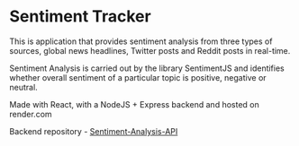 # Sentiment Tracker

This is application that provides sentiment analysis from three types of sources, global news headlines, Twitter posts and Reddit posts in real-time.

Sentiment Analysis is carried out by the library SentimentJS and identifies whether overall sentiment of a particular topic is positive, negative or neutral.

Made with React, with a NodeJS + Express backend and hosted on render.com

Backend repository - [Sentiment-Analysis-API](https://github.com/shanerodrigues/sentiment-analysis-api)

